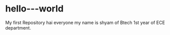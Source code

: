 # hello---world
My first Repository 
hai everyone my name is shyam of Btech 1st year of ECE department. 
